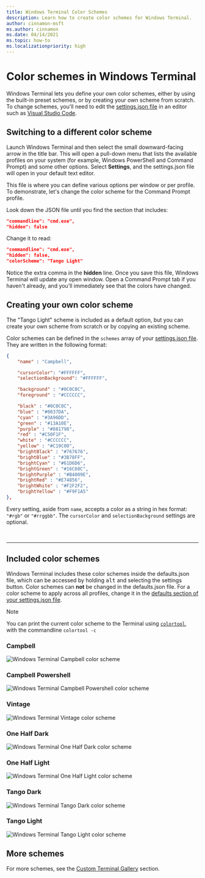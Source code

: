 ```yaml
---
title: Windows Terminal Color Schemes
description: Learn how to create color schemes for Windows Terminal.
author: cinnamon-msft
ms.author: cinnamon
ms.date: 04/14/2021
ms.topic: how-to
ms.localizationpriority: high
---
```


# Color schemes in Windows Terminal

Windows Terminal lets you define your own color schemes, either by using the built-in preset schemes, or by creating your own scheme from scratch. To change schemes, you'll need to edit the [settings.json file](../install.md#settings-json-file) in an editor such as [Visual Studio Code](https://code.visualstudio.com/).

## Switching to a different color scheme

Launch Windows Terminal and then select the small downward-facing arrow in the title bar. This will open a pull-down menu that lists the available profiles on your system (for example, Windows PowerShell and Command Prompt) and some other options. Select **Settings**, and the settings.json file will open in your default text editor.

This file is where you can define various options per window or per profile. To demonstrate, let's change the color scheme for the Command Prompt profile.

Look down the JSON file until you find the section that includes:

```json
"commandline": "cmd.exe",
"hidden": false
```

Change it to read:

```json
"commandline": "cmd.exe",
"hidden": false,
"colorScheme": "Tango Light"
```

Notice the extra comma in the **hidden** line. Once you save this file, Windows Terminal will update any open window. Open a Command Prompt tab if you haven't already, and you'll immediately see that the colors have changed.

## Creating your own color scheme

The "Tango Light" scheme is included as a default option, but you can create your own scheme from scratch or by copying an existing scheme.

Color schemes can be defined in the `schemes` array of your [settings.json file](../install.md#settings-json-file). They are written in the following format:

```json
{
    "name" : "Campbell",

    "cursorColor": "#FFFFFF",
    "selectionBackground": "#FFFFFF",

    "background" : "#0C0C0C",
    "foreground" : "#CCCCCC",

    "black" : "#0C0C0C",
    "blue" : "#0037DA",
    "cyan" : "#3A96DD",
    "green" : "#13A10E",
    "purple" : "#881798",
    "red" : "#C50F1F",
    "white" : "#CCCCCC",
    "yellow" : "#C19C00",
    "brightBlack" : "#767676",
    "brightBlue" : "#3B78FF",
    "brightCyan" : "#61D6D6",
    "brightGreen" : "#16C60C",
    "brightPurple" : "#B4009E",
    "brightRed" : "#E74856",
    "brightWhite" : "#F2F2F2",
    "brightYellow" : "#F9F1A5"
},
```

Every setting, aside from `name`, accepts a color as a string in hex format: `"#rgb"` or `"#rrggbb"`. The `cursorColor` and `selectionBackground` settings are optional.

<br />

___

## Included color schemes

Windows Terminal includes these color schemes inside the defaults.json file, which can be accessed by holding <kbd>alt</kbd> and selecting the settings button. Color schemes can **not** be changed in the defaults.json file. For a color scheme to apply across all profiles, change it in the [defaults section of your settings.json file](./profile-general.md).

> [!NOTE]
> You can print the current color scheme to the Terminal using [`colortool`](https://github.com/microsoft/terminal/tree/main/src/tools/ColorTool), with the commandline `colortool -c`


### Campbell

![Windows Terminal Campbell color scheme](./../images/campbell-color-scheme.png)

### Campbell Powershell

![Windows Terminal Campbell Powershell color scheme](./../images/campbell-powershell-color-scheme.png)

### Vintage

![Windows Terminal Vintage color scheme](./../images/vintage-color-scheme.png)

### One Half Dark

![Windows Terminal One Half Dark color scheme](./../images/one-half-dark-color-scheme.png)

### One Half Light

![Windows Terminal One Half Light color scheme](./../images/one-half-light-color-scheme.png)

### Tango Dark

![Windows Terminal Tango Dark color scheme](./../images/tango-dark-color-scheme.png)

### Tango Light

![Windows Terminal Tango Light color scheme](./../images/tango-light-color-scheme.png)


## More schemes

For more schemes, see the [Custom Terminal Gallery](../custom-terminal-gallery/custom-schemes.md) section.
